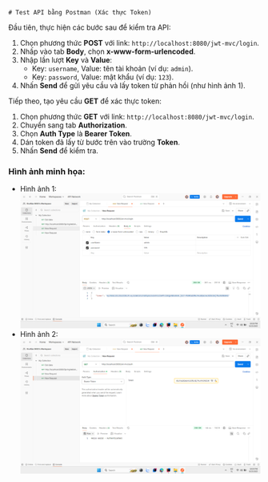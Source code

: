     # Test API bằng Postman (Xác thực Token)

Đầu tiên, thực hiện các bước sau để kiểm tra API:

1. Chọn phương thức **POST** với link: `http://localhost:8080/jwt-mvc/login`.
2. Nhấp vào tab **Body**, chọn **x-www-form-urlencoded**.
3. Nhập lần lượt **Key** và **Value**:
    - Key: `username`, Value: tên tài khoản (ví dụ: `admin`).
    - Key: `password`, Value: mật khẩu (ví dụ: `123`).
4. Nhấn **Send** để gửi yêu cầu và lấy token từ phản hồi (như hình ảnh 1).

Tiếp theo, tạo yêu cầu **GET** để xác thực token:
1. Chọn phương thức **GET** với link: `http://localhost:8080/jwt-mvc/login`.
2. Chuyển sang tab **Authorization**.
3. Chọn **Auth Type** là **Bearer Token**.
4. Dán token đã lấy từ bước trên vào trường **Token**.
5. Nhấn **Send** để kiểm tra.

### Hình ảnh minh họa:
- Hình ảnh 1: ![Hình ảnh POST Request](images/postman_1.png)
- Hình ảnh 2: ![Hình ảnh GET Request](images/postman_2.png)